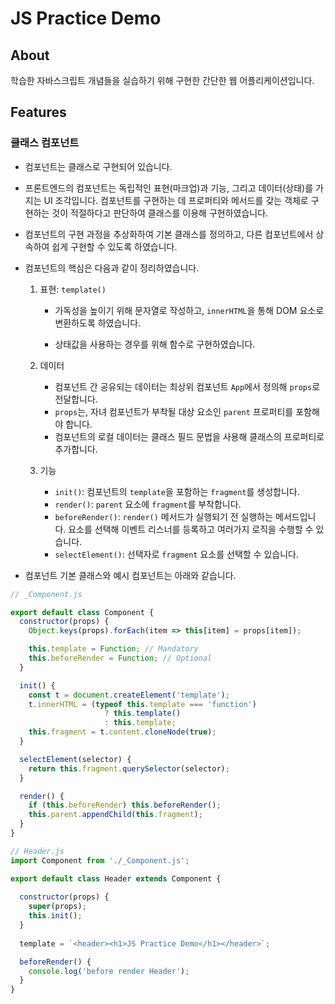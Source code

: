 # JS Practice Demo

## About
학습한 자바스크립트 개념들을 실습하기 위해 구현한 간단한 웹 어플리케이션입니다.



## Features

### 클래스 컴포넌트

- 컴포넌트는 클래스로 구현되어 있습니다.
- 프론트엔드의 컴포넌트는 독립적인 표현(마크업)과 기능, 그리고 데이터(상태)를 가지는 UI 조각입니다. 컴포넌트를 구현하는 데 프로퍼티와 메서드를 갖는 객체로 구현하는 것이 적절하다고 판단하여 클래스를 이용해 구현하였습니다.
- 컴포넌트의 구현 과정을 추상화하여 기본 클래스를 정의하고,  다른 컴포넌트에서 상속하여 쉽게 구현할 수 있도록 하였습니다.

- 컴포넌트의 핵심은 다음과 같이 정리하였습니다.

  1. 표현: `template()`

     - 가독성을 높이기 위해 문자열로 작성하고, `innerHTML`을 통해 DOM 요소로 변환하도록 하였습니다.

     - 상태값을 사용하는 경우를 위해 함수로 구현하였습니다.

       

  2. 데이터

     - 컴포넌트 간 공유되는 데이터는 최상위 컴포넌트 `App`에서 정의해 `props`로 전달합니다.
     - `props`는, 자녀 컴포넌트가 부착될 대상 요소인 `parent` 프로퍼티를 포함해야 합니다.
     - 컴포넌트의 로컬 데이터는 클래스 필드 문법을 사용해 클래스의 프로퍼티로 추가합니다.
       

  3. 기능

     - `init()`: 컴포넌트의 `template`을 포함하는 `fragment`를 생성합니다.
     - `render()`: `parent` 요소에 `fragment`를 부착합니다. 
     - `beforeRender()`: `render()` 메서드가 실행되기 전 실행하는 메서드입니다.
                                             요소를 선택해 이벤트 리스너를 등록하고 여러가지 로직을 수행할 수 있습니다.
     - `selectElement()`: 선택자로 `fragment` 요소를 선택할 수 있습니다. 

- 컴포넌트 기본 클래스와 예시 컴포넌트는 아래와 같습니다.

``` js
// _Component.js

export default class Component {
  constructor(props) {
    Object.keys(props).forEach(item => this[item] = props[item]);

    this.template = Function; // Mandatory
    this.beforeRender = Function; // Optional
  }

  init() {
    const t = document.createElement('template');
    t.innerHTML = (typeof this.template === 'function')
                     ? this.template()
                     : this.template;
    this.fragment = t.content.cloneNode(true);
  }

  selectElement(selector) {
    return this.fragment.querySelector(selector);
  }

  render() {
    if (this.beforeRender) this.beforeRender();
    this.parent.appendChild(this.fragment);
  }
}

// Header.js
import Component from './_Component.js';

export default class Header extends Component {
  
  constructor(props) {
    super(props);
    this.init();
  }
    
  template = `<header><h1>JS Practice Demo</h1></header>`;

  beforeRender() {
    console.log('before render Header');
  }
}
```



